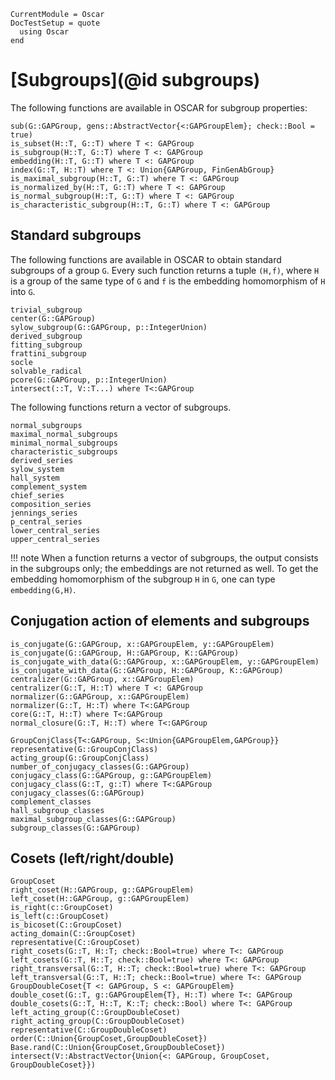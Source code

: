 ```@meta
CurrentModule = Oscar
DocTestSetup = quote
  using Oscar
end
```

# [Subgroups](@id subgroups)

The following functions are available in OSCAR for subgroup properties:

```@docs
sub(G::GAPGroup, gens::AbstractVector{<:GAPGroupElem}; check::Bool = true)
is_subset(H::T, G::T) where T <: GAPGroup
is_subgroup(H::T, G::T) where T <: GAPGroup
embedding(H::T, G::T) where T <: GAPGroup
index(G::T, H::T) where T <: Union{GAPGroup, FinGenAbGroup}
is_maximal_subgroup(H::T, G::T) where T <: GAPGroup
is_normalized_by(H::T, G::T) where T <: GAPGroup
is_normal_subgroup(H::T, G::T) where T <: GAPGroup
is_characteristic_subgroup(H::T, G::T) where T <: GAPGroup
```

## Standard subgroups

The following functions are available in OSCAR to obtain standard subgroups of
a group `G`. Every such function returns a tuple `(H,f)`, where `H` is a group
of the same type of `G` and `f` is the embedding homomorphism of `H` into `G`.

```@docs
trivial_subgroup
center(G::GAPGroup)
sylow_subgroup(G::GAPGroup, p::IntegerUnion)
derived_subgroup
fitting_subgroup
frattini_subgroup
socle
solvable_radical
pcore(G::GAPGroup, p::IntegerUnion)
intersect(::T, V::T...) where T<:GAPGroup
```

The following functions return a vector of subgroups.

```@docs
normal_subgroups
maximal_normal_subgroups
minimal_normal_subgroups
characteristic_subgroups
derived_series
sylow_system
hall_system
complement_system
chief_series
composition_series
jennings_series
p_central_series
lower_central_series
upper_central_series
```

!!! note
    When a function returns a vector of subgroups,
    the output consists in the subgroups only;
    the embeddings are not returned as well.
    To get the embedding homomorphism of the subgroup `H` in `G`,
    one can type `embedding(G,H)`.


## Conjugation action of elements and subgroups

```@docs
is_conjugate(G::GAPGroup, x::GAPGroupElem, y::GAPGroupElem)
is_conjugate(G::GAPGroup, H::GAPGroup, K::GAPGroup)
is_conjugate_with_data(G::GAPGroup, x::GAPGroupElem, y::GAPGroupElem)
is_conjugate_with_data(G::GAPGroup, H::GAPGroup, K::GAPGroup)
centralizer(G::GAPGroup, x::GAPGroupElem)
centralizer(G::T, H::T) where T <: GAPGroup
normalizer(G::GAPGroup, x::GAPGroupElem)
normalizer(G::T, H::T) where T<:GAPGroup
core(G::T, H::T) where T<:GAPGroup
normal_closure(G::T, H::T) where T<:GAPGroup
```

```@docs
GroupConjClass{T<:GAPGroup, S<:Union{GAPGroupElem,GAPGroup}}
representative(G::GroupConjClass)
acting_group(G::GroupConjClass)
number_of_conjugacy_classes(G::GAPGroup)
conjugacy_class(G::GAPGroup, g::GAPGroupElem)
conjugacy_class(G::T, g::T) where T<:GAPGroup
conjugacy_classes(G::GAPGroup)
complement_classes
hall_subgroup_classes
maximal_subgroup_classes(G::GAPGroup)
subgroup_classes(G::GAPGroup)
```


## Cosets (left/right/double)

```@docs
GroupCoset
right_coset(H::GAPGroup, g::GAPGroupElem)
left_coset(H::GAPGroup, g::GAPGroupElem)
is_right(c::GroupCoset)
is_left(c::GroupCoset)
is_bicoset(C::GroupCoset)
acting_domain(C::GroupCoset)
representative(C::GroupCoset)
right_cosets(G::T, H::T; check::Bool=true) where T<: GAPGroup
left_cosets(G::T, H::T; check::Bool=true) where T<: GAPGroup
right_transversal(G::T, H::T; check::Bool=true) where T<: GAPGroup
left_transversal(G::T, H::T; check::Bool=true) where T<: GAPGroup
GroupDoubleCoset{T <: GAPGroup, S <: GAPGroupElem}
double_coset(G::T, g::GAPGroupElem{T}, H::T) where T<: GAPGroup
double_cosets(G::T, H::T, K::T; check::Bool) where T<: GAPGroup
left_acting_group(C::GroupDoubleCoset)
right_acting_group(C::GroupDoubleCoset)
representative(C::GroupDoubleCoset)
order(C::Union{GroupCoset,GroupDoubleCoset})
Base.rand(C::Union{GroupCoset,GroupDoubleCoset})
intersect(V::AbstractVector{Union{<: GAPGroup, GroupCoset, GroupDoubleCoset}})
```
